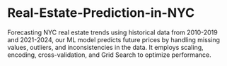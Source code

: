 # Real-Estate-Prediction-in-NYC
Forecasting NYC real estate trends using historical data from 2010-2019 and 2021-2024, our ML model predicts future prices by handling missing values, outliers, and inconsistencies in the data. It employs scaling, encoding, cross-validation, and Grid Search to optimize performance.
